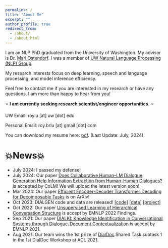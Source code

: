 ```yaml
---
permalink: /
title: "About Me"
excerpt: ""
author_profile: true
redirect_from:
  - /about/
  - /about.html
---
```


I am an NLP PhD graduated from the University of Washington. My advisor is Dr. <a href="https://people.ece.uw.edu/ostendorf/" >Mari Ostendorf</a>. I was a member of <a href="https://nlp.washington.edu/">UW Natural Language Processing (NLP) Group</a>.

My research interests focus on deep learning, speech and language processing, and model inference efficiency.

Feel free to contact me if you are interested in my research or have any questions. I am more than happy to hear from you!

⭐ **I am currently seeking research scientist/engineer opportunities.** ⭐

UW Email: roylu [at] uw [dot] edu

Personal Email: roy.brlu [at] gmail [dot] com

You can download my resume here: <a href="files/boru_roylu.pdf" target="_blank">pdf</a>. (Last Update: July, 2024).

💥News💥
========
* July 2024: I passed my defense!
* July 2024: Our paper [Does Collaborative Human–LM Dialogue Generation Help Information Extraction from Human–Human Dialogues?](https://arxiv.org/abs/2307.07047) is accepted by CoLM! We will upload the latest version soon!
* Mar 2024: Our paper [Efficient Encoder-Decoder Transformer Decoding for Decomposable Tasks](https://arxiv.org/abs/2403.13112) is on ArXiv! 
* Oct 2023: DIALGEN code and data are released! [[code]](https://github.com/boru-roylu/DialGenModel/tree/main) [[data]](https://github.com/boru-roylu/DialGenModel/tree/main/dialgen_data/v1.0) [[project]](https://nlp.borulu.com/DialGen/)
* Oct 2022: Our paper [Unsupervised Learning of Hierarchical Conversation Structure](https://aclanthology.org/2022.findings-emnlp.415/) is accept by EMNLP 2022 Findings.
* Sep 2021: Our paper [DIALKI: Knowledge Identification in Conversational Systems through Dialogue-Document Contextualization](https://aclanthology.org/2021.emnlp-main.140/) is accept by EMNLP 2021.
* Aug 2021: Our team wins the 1st prize of [DialDoc](https://doc2dial.github.io/) Shared Task subtask 1 in the 1st DialDoc Workshop at ACL 2021.
